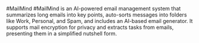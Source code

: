 #MailMind
#MailMind is an AI-powered email management system that summarizes long emails into key points, auto-sorts messages into folders like Work, Personal, and Spam, and includes an AI-based email generator. It supports mail encryption for privacy and extracts tasks from emails, presenting them in a simplified nutshell form.
